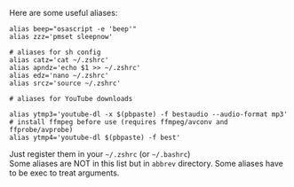 Here are some useful aliases:

```shell
alias beep="osascript -e 'beep'"
alias zzz='pmset sleepnow'

# aliases for sh config
alias catz='cat ~/.zshrc'
alias apndz='echo $1 >> ~/.zshrc'
alias edz='nano ~/.zshrc'
alias srcz='source ~/.zshrc'

# aliases for YouTube downloads

alias ytmp3='youtube-dl -x $(pbpaste) -f bestaudio --audio-format mp3'
# install ffmpeg before use (requires ffmpeg/avconv and ffprobe/avprobe)
alias ytmp4='youtube-dl $(pbpaste) -f best'
```

Just register them in your `~/.zshrc` (or `~/.bashrc`)
<br>
Some aliases are NOT in this list but in `abbrev` directory. Some aliases have to be exec to treat arguments.
